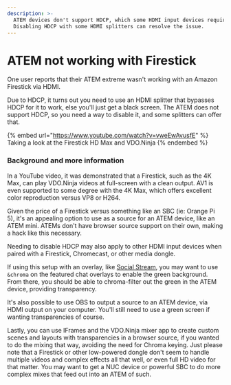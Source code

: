 ```yaml
---
description: >-
  ATEM devices don't support HDCP, which some HDMI input devices require.
  Disabling HDCP with some HDMI splitters can resolve the issue.
---
```


# ATEM not working with Firestick

One user reports that their ATEM extreme wasn't working with an Amazon Firestick via HDMI.

Due to HDCP, it turns out you need to use an HDMI splitter that bypasses HDCP for it to work, else you'll just get a black screen. The ATEM does not support HDCP, so you need a way to disable it, and some splitters can offer that.

{% embed url="https://www.youtube.com/watch?v=vweEwAvusfE" %}
Taking a look at the Firestick HD Max and VDO.Ninja
{% endembed %}

### Background and more information

In a YouTube video, it was demonstrated that a Firestick, such as the 4K Max, can play VDO.Ninja videos at full-screen with a clean output. AV1 is even supported to some degree with the 4K Max, which offers excellent color reproduction versus VP8 or H264.

Given the price of a Firestick versus something like an SBC (ie: Orange Pi 5), it's an appealing option to use as a source for an ATEM device, like an ATEM mini. ATEMs don't have browser source support on their own, making a hack like this necessary.

Needing to disable HDCP may also apply to other HDMI input devices when paired with a Firestick, Chromecast, or other media dongle.&#x20;

If using this setup with an overlay, like [Social Stream](../steves-helper-apps/social-stream-ninja/), you may want to use `&chroma` on the featured chat overlays to enable the green background. From there, you should be able to chroma-filter out the green in the ATEM device, providing transparency.

It's also possible to use OBS to output a source to an ATEM device, via HDMI output on your computer. You'll still need to use a green screen if wanting transparencies of course.

Lastly, you can use IFrames and the VDO.Ninja mixer app to create custom scenes and layouts with transparencies in a browser source, if you wanted to do the mixing that way, avoiding the need for Chroma keying. Just please note that a Firestick or other low-powered dongle don't seem to handle multiple videos and complex effects all that well, or even full HD video for that matter. You may want to get a NUC device or powerful SBC to do more complex mixes that feed out into an ATEM of such.
